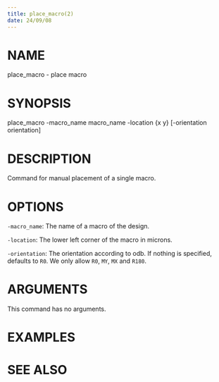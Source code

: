 ```yaml
---
title: place_macro(2)
date: 24/09/08
---
```


# NAME

place_macro - place macro

# SYNOPSIS

place_macro
    -macro_name macro_name
    -location {x y}
    [-orientation orientation]


# DESCRIPTION

Command for manual placement of a single macro.

# OPTIONS

`-macro_name`:  The name of a macro of the design.

`-location`:  The lower left corner of the macro in microns.

`-orientation`:  The orientation according to odb. If nothing is specified, defaults to `R0`.  We only allow `R0`, `MY`, `MX` and `R180`. 

# ARGUMENTS

This command has no arguments.

# EXAMPLES

# SEE ALSO

